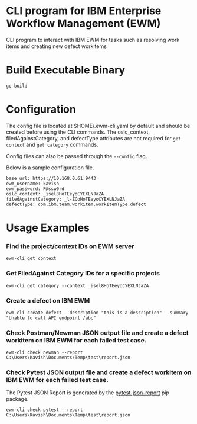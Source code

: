 # CLI program for IBM Enterprise Workflow Management (EWM)
CLI program to interact with IBM EWM for tasks such as resolving work items and creating new defect workitems

Build Executable Binary
============
```
go build
```

Configuration
============
The config file is located at $HOME/.ewm-cli.yaml by default and should be created before using the CLI commands. The oslc_context, filedAgainstCategory, and defectType attributes are not required for `get context` and `get category` commands.

Config files can also be passed through the `--config` flag.

Below is a sample configuration file.
```
base_url: https://10.168.0.61:9443
ewm_username: kavish
ewm_password: P@ssw0rd
oslc_context: _isel8HoTEeyoCYEXLNJaZA
filedAgainstCategory: _l-ZCoHoTEeyoCYEXLNJaZA
defectType: com.ibm.team.workitem.workItemType.defect
```

Usage Examples
============

### Find the project/context IDs on EWM server
```
ewm-cli get context
```

### Get FiledAgainst Category IDs for a specific projects
```
ewm-cli get category --context _isel8HoTEeyoCYEXLNJaZA
```

### Create a defect on IBM EWM
```
ewm-cli create defect --description "this is a description" --summary "Unable to call API endpoint /abc"
```

### Check Postman/Newman JSON output file and create a defect workitem on IBM EWM for each failed test case.
```
ewm-cli check newman --report C:\Users\Kavish\Documents\Temp\test\report.json
```

### Check Pytest JSON output file and create a defect workitem on IBM EWM for each failed test case.
The Pytest JSON Report is generated by the [pytest-json-report](https://pypi.org/project/pytest-json-report/) pip package.
```
ewm-cli check pytest --report C:\Users\Kavish\Documents\Temp\test\report.json
```